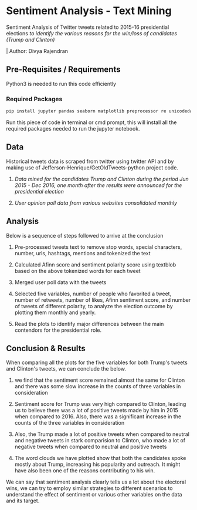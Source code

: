 # Sentiment Analysis - Text Mining
Sentiment Analysis of Twitter tweets related to 2015-16 presidential elections *to identify the various reasons for the win/loss of candidates (Trump and Clinton)* 

| Author: Divya Rajendran

## Pre-Requisites / Requirements
Python3 is needed to run this code efficiently
### Required Packages
```python
pip install jupyter pandas seaborn matplotlib preprocessor re unicodedata nltk contractions inflect textblob afinn collections wordcloud
```
Run this piece of code in terminal or cmd prompt, this will install all the required packages needed to run the jupyter notebook.

## Data
Historical tweets data is scraped from twitter using twitter API and by making use of Jefferson-Henrique/GetOldTweets-python project code.

1. *Data mined for the candidates Trump and Clinton during the period Jun 2015 - Dec 2016, one month after the results were announced for the presidential election*

2. *User opinion poll data from various websites consolidated monthly*


## Analysis
Below is a sequence of steps followed to arrive at the conclusion

1. Pre-processed tweets text to remove stop words, special characters, number, urls, hashtags, mentions and tokenized the text

2. Calculated Afinn score and sentiment polarity score using textblob based on the above tokenized words for each tweet

3. Merged user poll data with the tweets

4. Selected five variables, number of people who favorited a tweet, number of retweets, number of likes, Afinn sentiment score, and number of tweets of different polarity, to analyze the election outcome by plotting them monthly and yearly.

5. Read the plots to identify major differences between the main contendors for the presidential role.

## Conclusion & Results
When comparing all the plots for the five variables for both Trump's tweets and Clinton's tweets, we can conclude the below.

1. we find that the sentiment score remained almost the same for Clinton and there was some slow increase in the counts of three variables in consideration

2. Sentiment score for Trump was very high compared to Clinton, leading us to believe there was a lot of positive tweets made by him in 2015 when compared to 2016. Also, there was a significant increase in the counts of the three variables in consideration

3. Also, the Trump made a lot of positive tweets when compared to neutral and negative tweets in stark comparision to Clinton, who made a lot of negative tweets when compared to neutral and positive tweets

4. The word clouds we have plotted show that both the candidates spoke mostly about Trump, increasing his popularity and outreach. It might have also been one of the reasons contributing to his win.

We can say that sentiment analysis clearly tells us a lot about the electoral wins, we can try to employ similar strategies to different scenarios to understand the effect of sentiment or various other variables on the data and its target.
